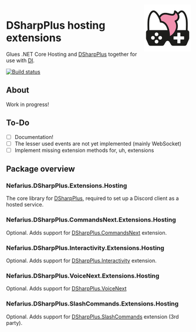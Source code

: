<img src="assets/NSS-128x128.png" align="right" />

# DSharpPlus hosting extensions

Glues .NET Core Hosting and [DSharpPlus](https://github.com/DSharpPlus/DSharpPlus) together for use with [DI](https://docs.microsoft.com/en-us/dotnet/core/extensions/dependency-injection).

[![Build status](https://ci.appveyor.com/api/projects/status/qgix03imre2tya71?svg=true)](https://ci.appveyor.com/project/nefarius/nefarius-dsharpplus-extensions-hosting)

## About

Work in progress!

## To-Do

- [ ] Documentation!
- [ ] The lesser used events are not yet implemented (mainly WebSocket)
- [ ] Implement missing extension methods for, uh, extensions

## Package overview

### Nefarius.DSharpPlus.Extensions.Hosting

The core library for [DSharpPlus](https://github.com/DSharpPlus/DSharpPlus), required to set up a Discord client as a hosted service.

### Nefarius.DSharpPlus.CommandsNext.Extensions.Hosting

Optional. Adds support for [DSharpPlus.CommandsNext](https://dsharpplus.github.io/articles/commands/intro.html) extension.

### Nefarius.DSharpPlus.Interactivity.Extensions.Hosting

Optional. Adds support for [DSharpPlus.Interactivity](https://dsharpplus.github.io/articles/interactivity.html) extension.

### Nefarius.DSharpPlus.VoiceNext.Extensions.Hosting

Optional. Adds support for [DSharpPlus.VoiceNext](https://dsharpplus.github.io/articles/audio/voicenext/prerequisites.html)

### Nefarius.DSharpPlus.SlashCommands.Extensions.Hosting

Optional. Adds support for [DSharpPlus.SlashCommands](https://github.com/IDoEverything/DSharpPlus.SlashCommands) extension (3rd party).
